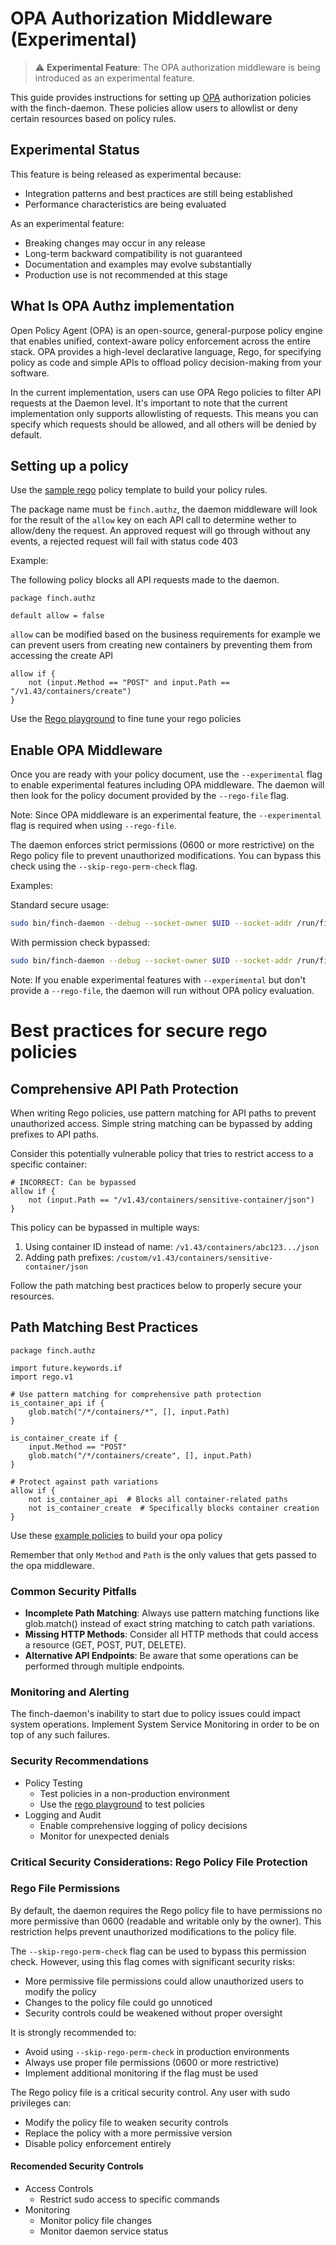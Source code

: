 # OPA Authorization Middleware (Experimental)

> ⚠️ **Experimental Feature**: The OPA authorization middleware is being introduced as an experimental feature.

This guide provides instructions for setting up [OPA](https://github.com/open-policy-agent/opa) authorization policies with the finch-daemon. These policies allow users to allowlist or deny certain resources based on policy rules.

## Experimental Status

This feature is being released as experimental because:
- Integration patterns and best practices are still being established
- Performance characteristics are being evaluated

As an experimental feature:
- Breaking changes may occur in any release
- Long-term backward compatibility is not guaranteed
- Documentation and examples may evolve substantially
- Production use is not recommended at this stage

## What Is OPA Authz implementation
Open Policy Agent (OPA) is an open-source, general-purpose policy engine that enables unified, context-aware policy enforcement across the entire stack. OPA provides a high-level declarative language, Rego, for specifying policy as code and simple APIs to offload policy decision-making from your software.

In the current implementation, users can use OPA Rego policies to filter API requests at the Daemon level. It's important to note that the current implementation only supports allowlisting of requests. This means you can specify which requests should be allowed, and all others will be denied by default.

## Setting up a policy 

Use the [sample rego](../docs/sample-rego-policies/example.rego) policy template to build your policy rules. 

The package name must be `finch.authz`, the daemon middleware will look for the result of the `allow` key on each API call to determine wether to allow/deny the request. 
An approved request will go through without any events, a rejected request will fail with status code 403

Example: 

The following policy blocks all API requests made to the daemon. 
```
package finch.authz

default allow = false

```
`allow` can be modified based on the business requirements for example we can prevent users from creating new containers by preventing them from accessing the create API

```
allow if {
    not (input.Method == "POST" and input.Path == "/v1.43/containers/create")
}
```
Use the [Rego playground](https://play.openpolicyagent.org/) to fine tune your rego policies

## Enable OPA Middleware

Once you are ready with your policy document, use the `--experimental` flag to enable experimental features including OPA middleware. The daemon will then look for the policy document provided by the `--rego-file` flag.

Note: Since OPA middleware is an experimental feature, the `--experimental` flag is required when using `--rego-file`.

The daemon enforces strict permissions (0600 or more restrictive) on the Rego policy file to prevent unauthorized modifications. You can bypass this check using the `--skip-rego-perm-check` flag.

Examples:

Standard secure usage:
```bash
sudo bin/finch-daemon --debug --socket-owner $UID --socket-addr /run/finch-test.sock --pidfile /run/finch-test.pid --experimental --rego-file /path/to/policy.rego
```

With permission check bypassed:
```bash
sudo bin/finch-daemon --debug --socket-owner $UID --socket-addr /run/finch-test.sock --pidfile /run/finch-test.pid --experimental --rego-file /path/to/policy.rego --skip-rego-perm-check
```

Note: If you enable experimental features with `--experimental` but don't provide a `--rego-file`, the daemon will run without OPA policy evaluation.


# Best practices for secure rego policies

## Comprehensive API Path Protection

When writing Rego policies, use pattern matching for API paths to prevent unauthorized access. Simple string matching can be bypassed by adding prefixes to API paths.

Consider this potentially vulnerable policy that tries to restrict access to a specific container:
```
# INCORRECT: Can be bypassed
allow if {
    not (input.Path == "/v1.43/containers/sensitive-container/json")
}
```
This policy can be bypassed in multiple ways:
1. Using container ID instead of name: `/v1.43/containers/abc123.../json`
2. Adding path prefixes: `/custom/v1.43/containers/sensitive-container/json`

Follow the path matching best practices below to properly secure your resources.

## Path Matching Best Practices

```
package finch.authz

import future.keywords.if
import rego.v1

# Use pattern matching for comprehensive path protection
is_container_api if {
    glob.match("/*/containers/*", [], input.Path)
}

is_container_create if {
    input.Method == "POST"
    glob.match("/*/containers/create", [], input.Path)
}

# Protect against path variations
allow if {
    not is_container_api  # Blocks all container-related paths
    not is_container_create  # Specifically blocks container creation
}
```
Use these [example policies](https://github.com/open-policy-agent/opa-docker-authz/blob/2c7eb5c729fca70a3e5cda6f15c2d9cc121b9481/example.rego) to build your opa policy

Remember that only `Method` and `Path` is the only values that 
gets passed to the opa middleware.


### Common Security Pitfalls

- **Incomplete Path Matching**: Always use pattern matching functions like glob.match() instead of exact string matching to catch path variations.
- **Missing HTTP Methods**: Consider all HTTP methods that could access a resource (GET, POST, PUT, DELETE).
- **Alternative API Endpoints**: Be aware that some operations can be performed through multiple endpoints.

### Monitoring and Alerting
The finch-daemon's inability to start due to policy issues could impact system operations. Implement System Service Monitoring in order to be on top of any such failures.

### Security Recommendations
- Policy Testing
  - Test policies in a non-production environment
  - Use the [rego playground](https://play.openpolicyagent.org/) to test policies
- Logging and Audit
  - Enable comprehensive logging of policy decisions
  - Monitor for unexpected denials


### Critical Security Considerations: Rego Policy File Protection

### Rego File Permissions
By default, the daemon requires the Rego policy file to have permissions no more permissive than 0600 (readable and writable only by the owner). This restriction helps prevent unauthorized modifications to the policy file.

The `--skip-rego-perm-check` flag can be used to bypass this permission check. However, using this flag comes with significant security risks:
- More permissive file permissions could allow unauthorized users to modify the policy
- Changes to the policy file could go unnoticed
- Security controls could be weakened without proper oversight

It is strongly recommended to:
- Avoid using `--skip-rego-perm-check` in production environments
- Always use proper file permissions (0600 or more restrictive)
- Implement additional monitoring if the flag must be used

The Rego policy file is a critical security control. 
Any user with sudo privileges can:

- Modify the policy file to weaken security controls
- Replace the policy with a more permissive version
- Disable policy enforcement entirely

#### Recomended Security Controls

- Access Controls
  - Restrict sudo access to specific commands 
- Monitoring
  - Monitor policy file changes
  - Monitor daemon service status
